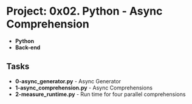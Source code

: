 
# Project: 0x02. Python - Async Comprehension

- **Python**
- **Back-end**

## Tasks
- **0-async_generator.py** - Async Generator
- **1-async_comprehension.py** - Async Comprehensions
- **2-measure_runtime.py** - Run time for four parallel comprehensions
